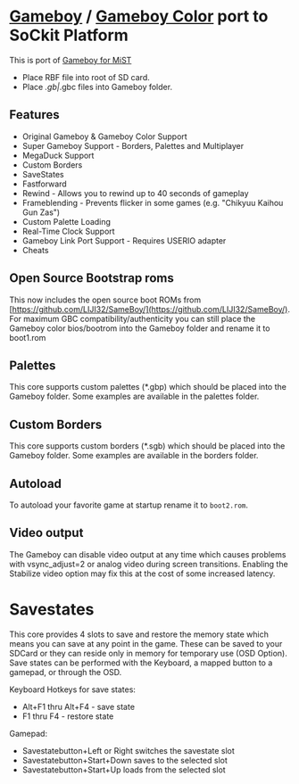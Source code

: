 # [Gameboy](https://en.wikipedia.org/wiki/Game_Boy)  / [Gameboy Color](https://en.wikipedia.org/wiki/Game_Boy_Color) port to SoCkit Platform

This is port of [Gameboy for MiST](https://github.com/mist-devel/gameboy)

* Place RBF file into root of SD card.
* Place *.gb|*.gbc files into Gameboy folder.

## Features
* Original Gameboy & Gameboy Color Support
* Super Gameboy Support - Borders, Palettes and Multiplayer
* MegaDuck Support
* Custom Borders
* SaveStates
* Fastforward 
* Rewind - Allows you to rewind up to 40 seconds of gameplay
* Frameblending - Prevents flicker in some games (e.g. "Chikyuu Kaihou Gun Zas") 
* Custom Palette Loading
* Real-Time Clock Support
* Gameboy Link Port Support - Requires USERIO adapter
* Cheats

## Open Source Bootstrap roms
This now includes the open source boot ROMs from [https://github.com/LIJI32/SameBoy/](https://github.com/LIJI32/SameBoy/). For maximum GBC compatibility/authenticity you can still place the Gameboy color bios/bootrom into the Gameboy folder and rename it to boot1.rom

## Palettes
This core supports custom palettes (*.gbp) which should be placed into the Gameboy folder. Some examples are available in the palettes folder.

## Custom Borders
This core supports custom borders (*.sgb) which should be placed into the Gameboy folder. Some examples are available in the borders folder.

## Autoload
To autoload your favorite game at startup rename it to `boot2.rom`.

## Video output
The Gameboy can disable video output at any time which causes problems with vsync_adjust=2 or analog video during screen transitions. Enabling the Stabilize video option may fix this at the cost of some increased latency.

# Savestates
This core provides 4 slots to save and restore the memory state which means you can save at any point in the game. These can be saved to your SDCard or they can reside only in memory for temporary use (OSD Option). Save states can be performed with the Keyboard, a mapped button to a gamepad, or through the OSD.

Keyboard Hotkeys for save states:
- Alt+F1 thru Alt+F4 - save state
- F1 thru F4 - restore state

Gamepad:
- Savestatebutton+Left or Right switches the savestate slot
- Savestatebutton+Start+Down saves to the selected slot
- Savestatebutton+Start+Up loads from the selected slot
